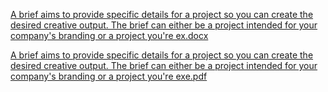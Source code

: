 [A brief aims to provide specific details for a project so you can create the desired creative output. The brief can either be a project intended for your company's branding or a project you're ex.docx](https://github.com/user-attachments/files/18451421/A.brief.aims.to.provide.specific.details.for.a.project.so.you.can.create.the.desired.creative.output.The.brief.can.either.be.a.project.intended.for.your.company.s.branding.or.a.project.you.re.ex.docx)


[A brief aims to provide specific details for a project so you can create the desired creative output. The brief can either be a project intended for your company's branding or a project you're exe.pdf](https://github.com/user-attachments/files/18451436/A.brief.aims.to.provide.specific.details.for.a.project.so.you.can.create.the.desired.creative.output.The.brief.can.either.be.a.project.intended.for.your.company.s.branding.or.a.project.you.re.exe.pdf)
